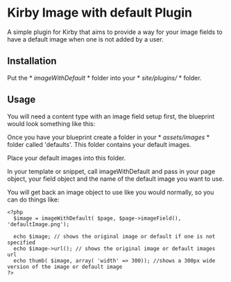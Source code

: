 # Kirby Image with default Plugin
A simple plugin for Kirby that aims to provide a way for your image fields to have a default image when one is not added by a user.

## Installation
Put the * *imageWithDefault* * folder into your * *site/plugins/* * folder.

## Usage
You will need a content type with an image field setup first, the blueprint would look something like this:

Once you have your blueprint create a folder in your * *assets/images* * folder called 'defaults'. This folder contains your default images.

Place your default images into this folder.

In your template or snippet, call imageWithDefault and pass in your page object, your field object and the name of the default image you want to use.

You will get back an image object to use like you would normally, so you can do things like:
```
<?php
  $image = imageWithDefault( $page, $page->imageField(), 'defaultImage.png');

  echo $image; // shows the original image or default if one is not specified
  echo $image->url(); // shows the original image or default images url
  echo thumb( $image, array( 'width' => 300)); //shows a 300px wide version of the image or default image
?>
```
